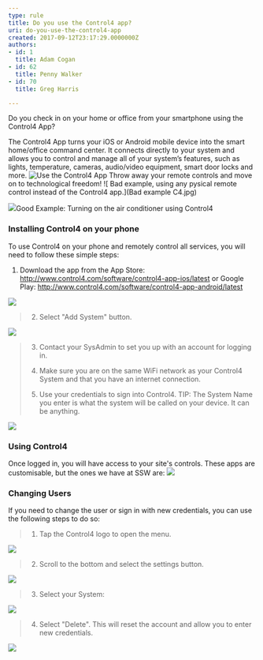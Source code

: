```yaml
---
type: rule
title: Do you use the Control4 app?
uri: do-you-use-the-control4-app
created: 2017-09-12T23:17:29.0000000Z
authors:
- id: 1
  title: Adam Cogan
- id: 62
  title: Penny Walker
- id: 70
  title: Greg Harris

---
```


Do you check in on your home or office from your smartphone using the Control4 App?



 
The Control4 App turns your iOS or Android mobile device into the smart home/office command center. It connects directly to your system and allows you to control and manage all of your system’s features, such as lights, temperature, cameras, audio/video equipment, smart door locks and more.
![ Use the Control4 App](os3app.webp)
Throw away your remote controls and move on to technological freedom!
![ Bad example, using any pysical remote control instead of the Control4 app.](Bad example C4.jpg)


![](boardroomac.jpg)Good Example: Turning on the air conditioner using Control4


### Installing Control4 on your phone

To use Control4 on your phone and remotely control all services, you will need to follow these simple steps:


1. Download the app from the App Store: http://www.control4.com/software/control4-app-ios/latest
or Google Play: http://www.control4.com/software/control4-app-android/latest

![](control4iosappstore.jpg)

> 2. Select "Add System" button.

![](control4start.jpg)


> 3. Contact your SysAdmin to set you up with an account for logging in.
> 
> 
> 4. Make sure you are on the same WiFi network as your Control4 System and that you have an internet connection.
> 
> 5. Use your credentials to sign into Control4. 
> TIP: The System Name you enter is what the system will be called on your device. It can be anything.

![](control4add.jpg)

### Using Control4

Once logged in, you will have access to your site's controls. These apps are customisable, but the ones we have at SSW are:
![](control4reception-notes.jpg)

### Changing Users

If you need to change the user or sign in with new credentials, you can use the following steps to do so:


> 1. Tap the Control4 logo to open the menu.

![](control4receptionLogo.jpg)


> 2. Scroll to the bottom and select the settings button.

![](control4menusettings.png)


> 3. Select your System:

![](control4settings.jpg)




> 4. Select "Delete". This will reset the account and allow you to enter new credentials.

![](control4delete.jpg)
